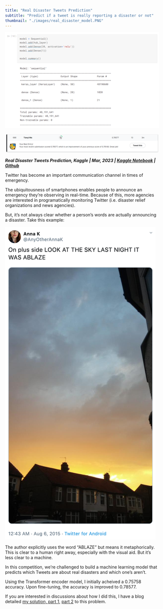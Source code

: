 ```yaml
---
title: "Real Disaster Tweets Prediction"
subtitle: "Predict if a tweet is really reporting a disaster or not"
thumbnail: "./images/real_disaster_model.PNG"
---
```


![real disaster model architecture](../images/real_disaster_model.PNG)

![leaderboard](../images/real_disaster_leaderboard.PNG)

_**Real Disaster Tweets Prediction, Kaggle | Mar, 2023 | [Kaggle Notebook](https://www.kaggle.com/code/tianyimasf/real-disaster-tweets-prediction-with-transformer) | [Github](https://github.com/tianyimasf/kaggle/blob/main/real-disaster-tweets-prediction-with-transformer.ipynb)**_

Twitter has become an important communication channel in times of emergency.

The ubiquitousness of smartphones enables people to announce an emergency they’re observing in real-time. Because of this, more agencies are interested in programatically monitoring Twitter (i.e. disaster relief organizations and news agencies).

But, it’s not always clear whether a person’s words are actually announcing a disaster. Take this example:

![fake disaster tweet](../images/fake_disaster_tweet.png)

The author explicitly uses the word “ABLAZE” but means it metaphorically. This is clear to a human right away, especially with the visual aid. But it’s less clear to a machine.

In this competition, we’re challenged to build a machine learning model that predicts which Tweets are about real disasters and which one’s aren’t.

Using the Transformer encoder model, I initially acheived a 0.75758 accuracy. Upon fine-tuning, the accuracy is improved to 0.78577.

If you are interested in discussions about how I did this, I have a blog detailed [my solution, part 1](/pages/article/1.html), [part 2](/pages/article/3.html) to this problem.
